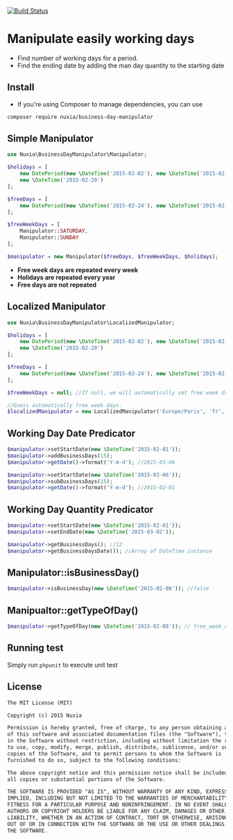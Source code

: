 [![Build Status](https://travis-ci.org/nuxia/BusinessDayManipulator.svg?branch=master)](https://travis-ci.org/nuxia/BusinessDayManipulator)

# Manipulate easily working days

* Find number of working days for a period.
* Find the ending date by adding the man day quantity to the starting date

## Install

* If you're using Composer to manage dependencies, you can use

```sh
composer require nuxia/business-day-manipulator
```

## Simple Manipulator
```php
use Nuxia\BusinessDayManipulator\Manipulator;

$holidays = [
    new DatePeriod(new \DateTime('2015-02-02'), new \DateTime('2015-02-06')),
    new \DateTime('2015-02-20')
];

$freeDays = [
    new DatePeriod(new \DateTime('2015-02-24'), new \DateTime('2015-02-27'))
];

$freeWeekDays = [
    Manipulator::SATURDAY,
    Manipulator::SUNDAY
];

$manipulator = new Manipulator($freeDays, $freeWeekDays, $holidays);
```

- **Free week days are repeated every week**
- **Holidays are repeated every year**
- **Free days are not repeated**

## Localized Manipulator

```php
use Nuxia\BusinessDayManipulator\LocalizedManipulator;

$holidays = [
    new DatePeriod(new \DateTime('2015-02-02'), new \DateTime('2015-02-06')),
    new \DateTime('2015-02-20')
];

$freeDays = [
    new DatePeriod(new \DateTime('2015-02-24'), new \DateTime('2015-02-27'))
];

$freeWeekDays = null; //If null, we will automatically set free week days from the locale.

//Guess automatically free week days.
$localizedManipulator = new LocalizedManipulator('Europe/Paris', 'fr', $freeDays, $freeWeekDay, $holidays);
```

## Working Day Date Predicator

```php
$manipulator->setStartDate(new \DateTime('2015-02-01'));
$manipulator->addBusinessDays(15);
$manipulator->getDate()->format('Y-m-d'); //2015-03-06
```

```php
$manipulator->setStartDate(new \DateTime('2015-03-06'));
$manipulator->subBusinessDays(15);
$manipulator->getDate()->format('Y-m-d'); //2015-02-01
```

## Working Day Quantity Predicator
```php
$manipulator->setStartDate(new \DateTime('2015-02-01'));
$manipulator->setEndDate(new \DateTime('2015-03-02'));

$manipulator->getBusinessDays(); //12
$manipulator->getBusinessDaysDate()); //Array of DateTime instance
```

## Manipulator::isBusinessDay()
```php
$manipulator->isBusinessDay(new \DateTime('2015-02-08')); //false
```

## Manipualtor::getTypeOfDay()
```php
$manipulator->getTypeOfDay(new \DateTime('2015-02-08')); // free_week_day
```
## Running test

Simply run `phpunit` to execute unit test

## License
```txt
The MIT License (MIT)

Copyright (c) 2015 Nuxia

Permission is hereby granted, free of charge, to any person obtaining a copy
of this software and associated documentation files (the "Software"), to deal
in the Software without restriction, including without limitation the rights
to use, copy, modify, merge, publish, distribute, sublicense, and/or sell
copies of the Software, and to permit persons to whom the Software is
furnished to do so, subject to the following conditions:

The above copyright notice and this permission notice shall be included in
all copies or substantial portions of the Software.

THE SOFTWARE IS PROVIDED "AS IS", WITHOUT WARRANTY OF ANY KIND, EXPRESS OR
IMPLIED, INCLUDING BUT NOT LIMITED TO THE WARRANTIES OF MERCHANTABILITY,
FITNESS FOR A PARTICULAR PURPOSE AND NONINFRINGEMENT. IN NO EVENT SHALL THE
AUTHORS OR COPYRIGHT HOLDERS BE LIABLE FOR ANY CLAIM, DAMAGES OR OTHER
LIABILITY, WHETHER IN AN ACTION OF CONTRACT, TORT OR OTHERWISE, ARISING FROM,
OUT OF OR IN CONNECTION WITH THE SOFTWARE OR THE USE OR OTHER DEALINGS IN
THE SOFTWARE.
```
